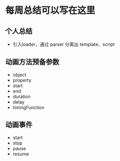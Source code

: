 # 每周总结可以写在这里
## 个人总结
- 引入loader，通过 parser  分离出  template、script

## 动画方法预备参数
- object
- property
- start
- end
- duration
- delay
- timingFunction
  
## 动画事件
- start
- stop
- pause
- resume